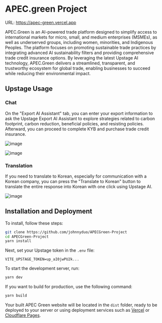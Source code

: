 # APEC.green Project

URL: https://apec-green.vercel.app

APEC.Green is an AI-powered trade platform designed to simplify access to international markets for micro, small, and medium enterprises (MSMEs), as well as underserved groups, including women, minorities, and Indigenous Peoples. The platform focuses on promoting sustainable trade practices by integrating advanced AI sustainability filters and providing comprehensive trade credit insurance options. By leveraging the latest Upstage AI technology, APEC.Green delivers a streamlined, transparent, and trustworthy ecosystem for global trade, enabling businesses to succeed while reducing their environmental impact.

## Upstage Usage

### Chat

On the "Export AI Assistant" tab, you can enter your export information to ask the Upstage Export AI Assistant to explore strategies related to carbon footprint, carbon reduction, beneficial policies, and resisting policies. Afterward, you can proceed to complete KYB and purchase trade credit insurance.

![image](https://github.com/user-attachments/assets/8b479234-d9b5-44b8-83cb-eaae1fd9385d)

![image](https://github.com/user-attachments/assets/a5907d36-857c-433f-a872-d9dd23c83313)

### Translation

If you need to translate to Korean, especially for communication with a Korean company, you can press the "Translate to Korean" button to translate the entire response into Korean with one click using Upstage AI.

![image](https://github.com/user-attachments/assets/462e54ad-11e8-461a-80a2-e65dc24a043f)

## Installation and Deployment

To install, follow these steps:

```bash
git clone https://github.com/johnnyduo/APECGreen-Project
cd APECGreen-Project
yarn install
```

Next, set your Upstage token in the `.env` file:

```
VITE_UPSTAGE_TOKEN=up_aI0jwPU2k...
```

To start the development server, run:

```bash
yarn dev
```

If you want to build for production, use the following command:

```bash
yarn build
```

Your built APEC Green website will be located in the `dist` folder, ready to be deployed to your server or using deployment services such as [Vercel](https://vercel.com) or [Cloudflare Pages](https://www.cloudflare.com).
